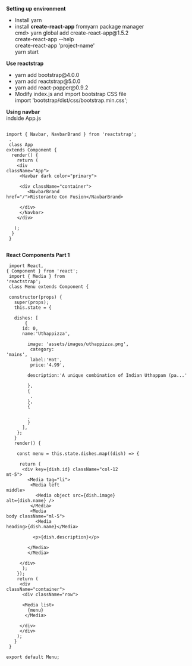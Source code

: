 <strong> Setting up environment</strong>
<ul>
<li> Install yarn</li>
<li> install <strong>create-react-app</strong> fromyarn package manager<BR/>
 cmd> yarn global add create-react-app@1.5.2<BR/>
 create-react-app --help<br/>
 create-react-app 'project-name'<BR>
 yarn start</li>
</ul>

<strong> Use reactstrap </strong>
<ul>
<li>yarn add bootstrap@4.0.0 </li>
<li>yarn add reactstrap@5.0.0</li>
<li>yarn add react-popper@0.9.2</li>
<li>Modify index.js and import bootstrap CSS file<BR/>
import 'bootstrap/dist/css/bootstrap.min.css';</li>
</ul>

<strong>Using navbar </strong><BR/>
indside App.js<br/>
<code><BR>
import { Navbar, NavbarBrand } from 'reactstrap';
<BR/>
.<BR/>
class App extends Component {<BR/>
&nbsp;render() {<BR/>
&nbsp;&nbsp;&nbsp;return (<BR/>
&nbsp;&nbsp;&nbsp;\<div className="App"><BR/>
&nbsp;&nbsp;&nbsp;&nbsp;\<Navbar dark color="primary"><BR/>
&nbsp;&nbsp;&nbsp;&nbsp;&nbsp;\<div className="container"><BR/>
&nbsp;&nbsp;&nbsp;&nbsp;&nbsp;&nbsp;&nbsp;\<NavbarBrand href="/">Ristorante Con Fusion\</NavbarBrand><BR/>
&nbsp;&nbsp;&nbsp;&nbsp;&nbsp;\</div><BR/>
&nbsp;&nbsp;&nbsp;&nbsp;\</Navbar><BR/>
&nbsp;&nbsp;&nbsp;\</div><BR>
&nbsp;&nbsp;&nbsp;);<BR>
&nbsp;}<BR>
}<BR>
</code>

<strong>React Components Part 1</strong><BR>
<code><BR>
import React, { Component } from 'react';<BR/>
import { Media } from 'reactstrap';<BR/>
class Menu extends Component {<BR/>
&nbsp;constructor(props) {<BR/>
&nbsp;&nbsp;super(props);<BR>
&nbsp;&nbsp;this.state = {<BR>
&nbsp;&nbsp;&nbsp;dishes: [<BR>
&nbsp;&nbsp;&nbsp;&nbsp;&nbsp;&nbsp;{<BR>
&nbsp;&nbsp;&nbsp;&nbsp;&nbsp;id: 0,<BR>
&nbsp;&nbsp;&nbsp;&nbsp;&nbsp;name:'Uthappizza',<BR>
&nbsp;&nbsp;&nbsp;&nbsp;&nbsp;&nbsp;&nbsp;&nbsp;image: 'assets/images/uthappizza.png',<BR>
&nbsp;&nbsp;&nbsp;&nbsp;&nbsp;&nbsp;&nbsp;&nbsp;category: 'mains',<BR>
&nbsp;&nbsp;&nbsp;&nbsp;&nbsp;&nbsp;&nbsp;&nbsp;label:'Hot',<BR>
&nbsp;&nbsp;&nbsp;&nbsp;&nbsp;&nbsp;&nbsp;&nbsp;price:'4.99',<BR>
&nbsp;&nbsp;&nbsp;&nbsp;&nbsp;&nbsp;&nbsp;&nbsp;description:'A unique combination of Indian Uthappam (pa...' <BR>
&nbsp;&nbsp;&nbsp;&nbsp;&nbsp;&nbsp;&nbsp;},<BR>
&nbsp;&nbsp;&nbsp;&nbsp;&nbsp;&nbsp;&nbsp;{<BR>
&nbsp;&nbsp;&nbsp;&nbsp;&nbsp;&nbsp;&nbsp;&nbsp;.<BR>
&nbsp;&nbsp;&nbsp;&nbsp;&nbsp;&nbsp;&nbsp;},<BR>
&nbsp;&nbsp;&nbsp;&nbsp;&nbsp;&nbsp;&nbsp;{<BR>
&nbsp;&nbsp;&nbsp;&nbsp;&nbsp;&nbsp;&nbsp;&nbsp;.<BR>
&nbsp;&nbsp;&nbsp;&nbsp;&nbsp;&nbsp;&nbsp;}<BR>
&nbsp;&nbsp;&nbsp;&nbsp;&nbsp;],<BR>
&nbsp;&nbsp;&nbsp;};<BR>
&nbsp;&nbsp;}<BR/>
&nbsp;&nbsp;render() { <BR>
&nbsp;&nbsp;&nbsp;const menu = this.state.dishes.map((dish) => {<BR>
&nbsp;&nbsp;&nbsp;&nbsp;&nbsp;return (<BR>
&nbsp;&nbsp;&nbsp;&nbsp;&nbsp;\<div key={dish.id} className="col-12 mt-5"><BR>
&nbsp;&nbsp;&nbsp;&nbsp;&nbsp;&nbsp;&nbsp;\<Media tag="li"><BR>
&nbsp;&nbsp;&nbsp;&nbsp;&nbsp;&nbsp;&nbsp;&nbsp;\<Media left middle><BR>
&nbsp;&nbsp;&nbsp;&nbsp;&nbsp;&nbsp;&nbsp;&nbsp;&nbsp;&nbsp;\<Media object src={dish.image} alt={dish.name} /><BR>
&nbsp;&nbsp;&nbsp;&nbsp;&nbsp;&nbsp;&nbsp;&nbsp;\</Media><BR>
&nbsp;&nbsp;&nbsp;&nbsp;&nbsp;&nbsp;&nbsp;&nbsp;\<Media body className="ml-5"><BR>
&nbsp;&nbsp;&nbsp;&nbsp;&nbsp;&nbsp;&nbsp;&nbsp;&nbsp;&nbsp;\<Media heading>{dish.name}\</Media><BR>
&nbsp;&nbsp;&nbsp;&nbsp;&nbsp;&nbsp;&nbsp;&nbsp;&nbsp;&nbsp;\<p>{dish.description}\</p><BR>
&nbsp;&nbsp;&nbsp;&nbsp;&nbsp;&nbsp;&nbsp;&nbsp;\</Media><BR>
&nbsp;&nbsp;&nbsp;&nbsp;&nbsp;&nbsp;&nbsp;\</Media><BR>
&nbsp;&nbsp;&nbsp;&nbsp;&nbsp;\</div><BR>
&nbsp;&nbsp;&nbsp;&nbsp;&nbsp;);<BR>
&nbsp;&nbsp;&nbsp;});<BR>
&nbsp;&nbsp;&nbsp;return (<BR>
&nbsp;&nbsp;&nbsp;&nbsp;\<div className="container"><BR>
&nbsp;&nbsp;&nbsp;&nbsp;&nbsp;\<div className="row"><BR>
&nbsp;&nbsp;&nbsp;&nbsp;&nbsp;&nbsp;\<Media list><BR>
&nbsp;&nbsp;&nbsp;&nbsp;&nbsp;&nbsp;&nbsp;\{menu}<BR>
&nbsp;&nbsp;&nbsp;&nbsp;&nbsp;&nbsp;\</Media><BR>
&nbsp;&nbsp;&nbsp;&nbsp;&nbsp;\</div><BR>
&nbsp;&nbsp;&nbsp;&nbsp;\</div><BR>
&nbsp;&nbsp;&nbsp;);<BR>
&nbsp;&nbsp;}<BR>
}<BR>
export default Menu;
</code>
 